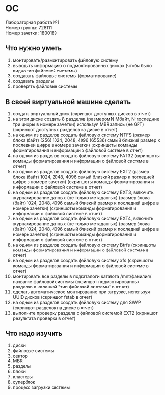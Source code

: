 # OC
Лабораторная работа №1  
Номер группы: 728111  
Номер зачетки: 1800189  
## Что нужно уметь
1. монтировать/размонтировать файловую систему
2. выводить информацию о подмонтированных дисках (чтобы было видно тип файловой системы)
3. создавать файловые системы (форматирование)
4. создавать разделы
5. проверять файловые системы
## В своей виртуальной машине сделать
1. создать виртуальный диск (скриншот доступных дисков в отчет)
2. на этом диске создать 8 разделов (размером N Мбайт, N-последние три цифры в номере зачетки) используя MBR запись (не GPT) (скриншот доступных разделов на диске в отчет)
3. на одном из разделов создать файловую систему NTFS (размер блока (байт) (256) 1024, 2048, 4096 (65536) самый близкий размер к последней цифре в номере зачетки) (скриншоты команды форматирования и информации о файловой системе в отчет)
4. на одном из разделов создать файловую систему FAT32  (скриншоты команды форматирования и информации о файловой системе в отчет)
5. на одном из разделов создать файловую систему EXT2 (размер блока (байт) 1024, 2048, 4096 самый близкий размер к последней цифре в номере зачетки) (скриншоты команды форматирования и информации о файловой системе в отчет)
6. на одном из разделов создать файловую систему EXT3, включить журналирование данных (не только метаданных) (размер блока (байт) 1024, 2048, 4096 самый близкий размер к последней цифре в номере зачетки) (скриншоты команды форматирования и информации о файловой системе в отчет)
7. на одном из разделов создать файловую систему EXT4, включить журналирование данных (не только метаданных) (размер блока (байт) 1024, 2048, 4096 самый близкий размер к последней цифре в номере зачетки) (скриншоты команды форматирования и информации о файловой системе в отчет)
8. на одном из разделов создать файловую систему Btrfs (скриншоты команды форматирования и информации о файловой системе в отчет)
9. на одном из разделов создать файловую систему xfs (скриншоты команды форматирования и информации о файловой системе в отчет)
10. монтировать все разделы в подкаталоги каталога /mnt/фамилия/название файловой системы (скриншот подмонтированных разделов с колонкой "тип файловой системы" в отчет)
11. сделать автоматическое монтирование при загрузке, используя UUID дисков (скриншот fstab в отчет)
12. на одном из разделов создать файловую систему для SWAP (скриншот разделов на диске в отчет)
13. выполните проверку раздела с файловой системой EXT2  (скриншот результата проверки в отчет)
## Что надо изучить
1. диски
2. файловые системы
3. сектор
4. MBR
5. разделы
6. блоки
7. кластеры
8. суперблок
9. процесс загрузки системы
